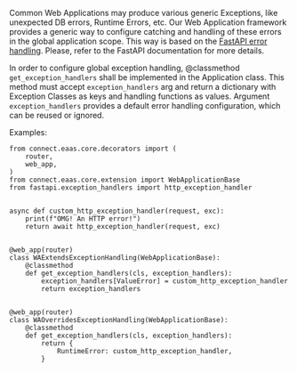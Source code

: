 Common Web Applications may produce various generic Exceptions, like unexpected DB errors, Runtime Errors, etc.
Our Web Application framework provides a generic way to configure catching and handling of these errors in the global application scope.
This way is based on the [FastAPI error handling](https://fastapi.tiangolo.com/tutorial/handling-errors/). Please, refer to the FastAPI documentation for more details.

In order to configure global exception handling, @classmethod `get_exception_handlers` shall be implemented in the Application class.
This method must accept `exception_handlers` arg and return a dictionary with Exception Classes as keys and handling functions as values.
Argument `exception_handlers` provides a default error handling configuration, which can be reused or ignored. 

Examples:

```py3
from connect.eaas.core.decorators import (
    router,
    web_app,
)
from connect.eaas.core.extension import WebApplicationBase
from fastapi.exception_handlers import http_exception_handler


async def custom_http_exception_handler(request, exc):
    print(f"OMG! An HTTP error!")
    return await http_exception_handler(request, exc)


@web_app(router)
class WAExtendsExceptionHandling(WebApplicationBase):
    @classmethod
    def get_exception_handlers(cls, exception_handlers):
        exception_handlers[ValueError] = custom_http_exception_handler
        return exception_handlers
        

@web_app(router)
class WAOverridesExceptionHandling(WebApplicationBase):
    @classmethod
    def get_exception_handlers(cls, exception_handlers):
        return {
            RuntimeError: custom_http_exception_handler,
        }
```
